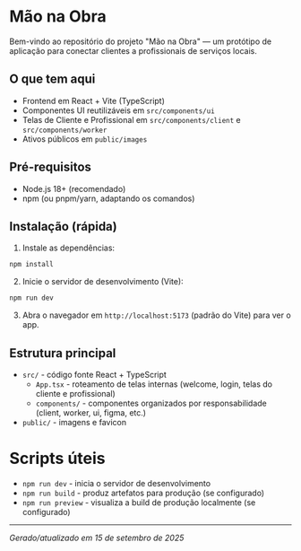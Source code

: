 # Mão na Obra

Bem-vindo ao repositório do projeto "Mão na Obra" — um protótipo de aplicação para conectar clientes a profissionais de serviços locais.

## O que tem aqui

- Frontend em React + Vite (TypeScript)
- Componentes UI reutilizáveis em `src/components/ui`
- Telas de Cliente e Profissional em `src/components/client` e `src/components/worker`
- Ativos públicos em `public/images`

## Pré-requisitos

- Node.js 18+ (recomendado)
- npm (ou pnpm/yarn, adaptando os comandos)

## Instalação (rápida)

1. Instale as dependências:

```powershell
npm install
```

2. Inicie o servidor de desenvolvimento (Vite):

```powershell
npm run dev
```

3. Abra o navegador em `http://localhost:5173` (padrão do Vite) para ver o app.

## Estrutura principal

- `src/` - código fonte React + TypeScript
  - `App.tsx` - roteamento de telas internas (welcome, login, telas do cliente e profissional)
  - `components/` - componentes organizados por responsabilidade (client, worker, ui, figma, etc.)
- `public/` - imagens e favicon

# Scripts úteis

- `npm run dev` - inicia o servidor de desenvolvimento
- `npm run build` - produz artefatos para produção (se configurado)
- `npm run preview` - visualiza a build de produção localmente (se configurado)

---

_Gerado/atualizado em 15 de setembro de 2025_
